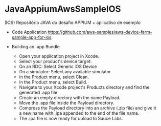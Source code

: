 # JavaAppiumAwsSampleIOS
(IOS) Repositório JAVA do desafio APPIUM + aplicativo de exemplo

- Code Application 
https://github.com/aws-samples/aws-device-farm-sample-app-for-ios

- Building an .app Bundle
    - Open your application project in Xcode.
    - Select your product's device target:
    - On an RDC: Select Generic iOS Device
    - On a simulator: Select any available simulator
    - In the Product menu, select Clean.
    - In the Product menu, select Build.
    - Navigate to your Xcode project's Products directory and find the generated .app file.
    - Create an empty directory with the name Payload.
    - Move the .app file inside the Payload directory.
    - Compress the Payload directory into an archive (.zip file) and give it a new name with .ipa appended to the end of the file name.
    - The .ipa file is now ready for upload to Sauce Labs.